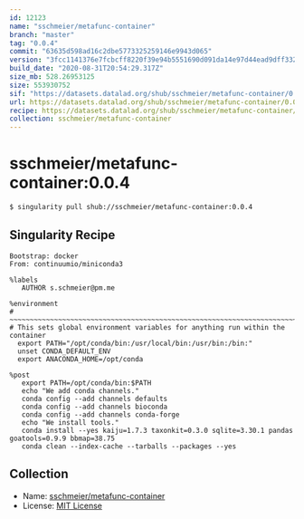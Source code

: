 ```yaml
---
id: 12123
name: "sschmeier/metafunc-container"
branch: "master"
tag: "0.0.4"
commit: "63635d598ad16c2dbe5773325259146e9943d065"
version: "3fcc1141376e7fcbcff8220f39e94b5551690d091da14e97d44ead9dff3325c3"
build_date: "2020-08-31T20:54:29.317Z"
size_mb: 528.26953125
size: 553930752
sif: "https://datasets.datalad.org/shub/sschmeier/metafunc-container/0.0.4/2020-08-31-63635d59-3fcc1141/3fcc1141376e7fcbcff8220f39e94b5551690d091da14e97d44ead9dff3325c3.sif"
url: https://datasets.datalad.org/shub/sschmeier/metafunc-container/0.0.4/2020-08-31-63635d59-3fcc1141/
recipe: https://datasets.datalad.org/shub/sschmeier/metafunc-container/0.0.4/2020-08-31-63635d59-3fcc1141/Singularity
collection: sschmeier/metafunc-container
---
```


# sschmeier/metafunc-container:0.0.4

```bash
$ singularity pull shub://sschmeier/metafunc-container:0.0.4
```

## Singularity Recipe

```singularity
Bootstrap: docker
From: continuumio/miniconda3

%labels
   AUTHOR s.schmeier@pm.me

%environment
# ~~~~~~~~~~~~~~~~~~~~~~~~~~~~~~~~~~~~~~~~~~~~~~~~~~~~~~~~~~~~~~~~~~~~~~~~~~~~~
# This sets global environment variables for anything run within the container
  export PATH="/opt/conda/bin:/usr/local/bin:/usr/bin:/bin:"
  unset CONDA_DEFAULT_ENV
  export ANACONDA_HOME=/opt/conda

%post
   export PATH=/opt/conda/bin:$PATH
   echo "We add conda channels."
   conda config --add channels defaults
   conda config --add channels bioconda
   conda config --add channels conda-forge
   echo "We install tools."
   conda install --yes kaiju=1.7.3 taxonkit=0.3.0 sqlite=3.30.1 pandas goatools=0.9.9 bbmap=38.75
   conda clean --index-cache --tarballs --packages --yes
```

## Collection

 - Name: [sschmeier/metafunc-container](https://github.com/sschmeier/metafunc-container)
 - License: [MIT License](https://api.github.com/licenses/mit)

